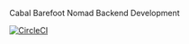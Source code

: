Cabal Barefoot Nomad Backend Development

[![CircleCI](https://circleci.com/gh/atlp-rwanda/cabal-bn-be/tree/dev.svg?style=svg)](https://circleci.com/gh/atlp-rwanda/cabal-bn-be/tree/dev)
